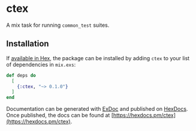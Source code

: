 # ctex

A mix task for running `common_test` suites.

## Installation

If [available in Hex](https://hex.pm/docs/publish), the package can be installed
by adding `ctex` to your list of dependencies in `mix.exs`:

```elixir
def deps do
  [
    {:ctex, "~> 0.1.0"}
  ]
end
```

Documentation can be generated with [ExDoc](https://github.com/elixir-lang/ex_doc)
and published on [HexDocs](https://hexdocs.pm). Once published, the docs can
be found at [https://hexdocs.pm/ctex](https://hexdocs.pm/ctex).

